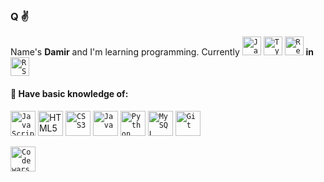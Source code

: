 ### Q :v:

Name's **Damir** and I'm learning programming.
Currently 
<a href="https://www.javascript.com"><code><img alt="JavaScript" height="30px" src="https://cdn.svgporn.com/logos/javascript.svg" /></code></a>
<a href="https://www.typescriptlang.org"><code><img alt="TypeScript" height="30px" src="https://cdn.svgporn.com/logos/typescript-icon.svg" /></code></a>
<a href="https://www.reactjs.org"><code><img alt="React" height="30px" src="https://cdn.svgporn.com/logos/react.svg" /></code></a>
**in** 
<a href="https://rs.school"><code><img alt="RS School" height="30px" src="https://rs.school/images/rs_school.svg" /></code></a>

#### :triangular_flag_on_post: Have basic knowledge of:

<p>
 <a href="https://www.javascript.com"><code><img alt="JavaScript" height="40px" src="https://cdn.svgporn.com/logos/javascript.svg" /></code></a>
 <a href="https://en.wikipedia.org/wiki/HTML"><img alt="HTML5" height="40px" src="https://cdn.svgporn.com/logos/html-5.svg" /></code></a>
 <a href="https://en.wikipedia.org/wiki/Cascading_Style_Sheets"><code><img alt="CSS3" height="40px" src="https://cdn.svgporn.com/logos/css-3.svg" /></code></a>
 <a href="https://www.java.com"><code><img alt="Java" height="40px" src="https://cdn.svgporn.com/logos/java.svg" /></code></a>
 <a href="https://www.python.org"><code><img alt="Python" height="40px" src="https://cdn.svgporn.com/logos/python.svg" /></code></a>
 <a href="https://dev.mysql.com"><code><img alt="MySQL" height="40px" src="https://cdn.svgporn.com/logos/mysql.svg" /></code></a>
 <a href="https://git-scm.com"><code><img alt="Git" height="40px" src="https://cdn.svgporn.com/logos/git.svg" /></code></a>
</p>

<p>
  <a href="https://www.codewars.com/users/redvoxdev"><code><img alt="Codewars badge" height="40px" src="https://www.codewars.com/users/redvoxdev/badges/large" /></code></a>
</p>
